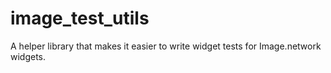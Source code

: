 # image_test_utils

A helper library that makes it easier to write widget tests for Image.network widgets.
